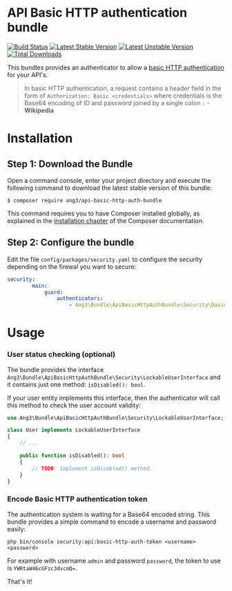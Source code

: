 API Basic HTTP authentication bundle
====================================

[![Build Status](https://travis-ci.org/Ang3/api-basic-http-auth-bundle.svg?branch=master)](https://travis-ci.org/Ang3/api-basic-http-auth-bundle) 
[![Latest Stable Version](https://poser.pugx.org/ang3/api-basic-http-auth-bundle/v/stable)](https://packagist.org/packages/ang3/api-basic-http-auth-bundle) 
[![Latest Unstable Version](https://poser.pugx.org/ang3/api-basic-http-auth-bundle/v/unstable)](https://packagist.org/packages/ang3/api-basic-http-auth-bundle) 
[![Total Downloads](https://poser.pugx.org/ang3/api-basic-http-auth-bundle/downloads)](https://packagist.org/packages/ang3/api-basic-http-auth-bundle)

This bundles provides an authenticator to allow a 
[basic HTTP authentication](https://en.wikipedia.org/wiki/Basic_access_authentication) for your API's.

> In basic HTTP authentication, a request contains a header field in the form of 
```Authorization: Basic <credentials>```  where credentials is the Base64 encoding of ID and password joined 
> by a single colon ```:``` - **Wikipedia**

Installation
============

Step 1: Download the Bundle
---------------------------

Open a command console, enter your project directory and execute the
following command to download the latest stable version of this bundle:

```console
$ composer require ang3/api-basic-http-auth-bundle
```

This command requires you to have Composer installed globally, as explained
in the [installation chapter](https://getcomposer.org/doc/00-intro.md)
of the Composer documentation.

Step 2: Configure the bundle
----------------------------

Edit the file ```config/packages/security.yaml``` to configure the security depending on the firewal 
you want to secure:

```yaml
security:
        main:
            guard:
                authenticators:
                    - Ang3\Bundle\ApiBasicHttpAuthBundle\Security\BasicHttpAuthenticator
```

Usage
=====

### User status checking (optional)

The bundle provides the interface ```Ang3\Bundle\ApiBasicHttpAuthBundle\Security\LockableUserInterface``` and
it contains just one method: ```isDisabled(): bool```.

If your user entity implements this interface, then the authenticator will call this method to check the user account 
validity:

```php
use Ang3\Bundle\ApiBasicHttpAuthBundle\Security\LockableUserInterface;

class User implements LockableUserInterface
{
    // ...

    public function isDisabled(): bool
    {
        // TODO: Implement isDisabled() method.
    }
}
```

### Encode Basic HTTP authentication token

The authentication system is waiting for a Base64 encoded string. This bundle provides a simple command 
to encode a username and password easily:

```shell script
php bin/console security:api:basic-http-auth-token <username> <password>
```

For example with username ```admin``` and password ```password```, the token to use is ```YWRtaW46cGFzc3dvcmQ=```.

That's it!